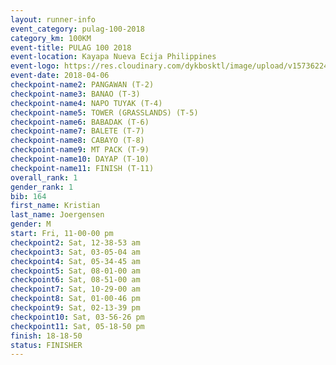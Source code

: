 ```yaml
---
layout: runner-info 
event_category: pulag-100-2018 
category_km: 100KM 
event-title: PULAG 100 2018 
event-location: Kayapa Nueva Ecija Philippines 
event-logo: https://res.cloudinary.com/dykbosktl/image/upload/v1573622467/Logo/logo-p1_tnutwz.jpg 
event-date: 2018-04-06 
checkpoint-name2: PANGAWAN (T-2) 
checkpoint-name3: BANAO (T-3) 
checkpoint-name4: NAPO TUYAK (T-4) 
checkpoint-name5: TOWER (GRASSLANDS) (T-5) 
checkpoint-name6: BABADAK (T-6) 
checkpoint-name7: BALETE (T-7) 
checkpoint-name8: CABAYO (T-8) 
checkpoint-name9: MT PACK (T-9) 
checkpoint-name10: DAYAP (T-10) 
checkpoint-name11: FINISH (T-11) 
overall_rank: 1
gender_rank: 1
bib: 164
first_name: Kristian
last_name: Joergensen
gender: M
start: Fri, 11-00-00 pm
checkpoint2: Sat, 12-38-53 am
checkpoint3: Sat, 03-05-04 am
checkpoint4: Sat, 05-34-45 am
checkpoint5: Sat, 08-01-00 am
checkpoint6: Sat, 08-51-00 am
checkpoint7: Sat, 10-29-00 am
checkpoint8: Sat, 01-00-46 pm
checkpoint9: Sat, 02-13-39 pm
checkpoint10: Sat, 03-56-26 pm
checkpoint11: Sat, 05-18-50 pm
finish: 18-18-50
status: FINISHER
---
```

